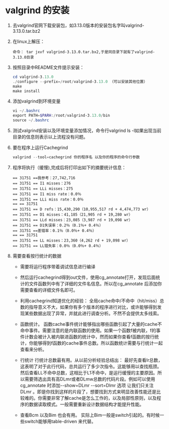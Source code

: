 # valgrind 的安装

1. 去valgrind官网下载安装包，如3.13.0版本的安装包名字叫valgrind-3.13.0.tar.bz2

2. 在linux上解压：

   ```
   命令： tar jxvf valgrind-3.13.0.tar.bx2,于是同目录下就有了valgrind-3.13.0目录
   ```

3. 按照目录中README文件提示安装：

   ```powershell
   cd valgrind-3.13.0
   ./configure --prefix=/root/valgrind-3.13.0 （可以安装其他位置）
   make
   make install
   ```

4. 添加valgrind到环境变量

   ```powershell
   vi ~/.bashrc
   export PATH=$PARH:/root/valgrind-3.13.0/bin
   source ~/.bashrc
   ```

5. 测试valgrind安装以及环境变量添加情况，命令行valgrind ls -l如果出现当前目录的信息则表示以上流程没有问题。

6. 要在程序上运行Cachegrind

   ```powershell
   valgrind --tool=cachegrind 你的程序名 以及你的程序的命令行参数
   ```

7. 程序将执行（缓慢),完成后将打印出如下的摘要统计信息：

   ```
   == 31751 ==我参考：27,742,716
   == 31751 == I1 misses：276
   == 31751 == LLi misses：275
   == 31751 == I1 miss rate：0.0％
   == 31751 == LLi miss rate：0.0％
   == == 31751
   == 31751 == D refs：15,430,290（10,955,517 rd + 4,474,773 wr）
   == 31751 == D1 misses：41,185（21,905 rd + 19,280 wr）
   == 31751 == LLd misses：23,085（3,987 rd + 19,098 wr）
   == 31751 == D1失误率：0.2％（0.1％+ 0.4％）
   == 31751 ==差错率：0.1％（0.0％+ 0.4％）
   == == 31751
   == 31751 == LL misses：23,360（4,262 rd + 19,098 wr）
   == 31751 == LL错失率：0.0％（0.0％+ 0.4％）
   ```

8. 需要查看按行统计的数据

   - 需要将运行程序带着调试信息进行编译
   - 然后运行cachegrind得到out文件，使用cg_annotate打开，发现后面统计的文件函数列中有了详细的文件名信息。所以在cg_annotate 后添加你需要查看的详细文件名即可。

   - 利用cachegrind知道优化的经验：
     全局cache命中/不命中（hit/miss）总数的指导意义不大，如果你有多个版本的程序进行对比，或许能够得到发现某些数据出现了异常，并就此进行调查分析。不然不会提供太多线索。
   - 函数统计。
       函数cache事件统计能够指出哪些函数引起了大量的cache不命中事件。需要注意的是内联函数的使用。如果一个函数f被内联，f的事件计数会被计入被内联进函数的统计中，然而如果你查看f函数的按行统计，你能够得到f函数的cache事件总数。所以函数统计需要与行统计一起查看来分析。
   - 行统计
       行统计总数最有用。从以前分析经验总结出：
       最好先查看Ir总数，这表明了对于此行代码，总共运行了多少次指令。这能够用以查找瓶颈。
       然后查看LL不命中总数，这相比于L1不命中，是运行缓慢的主要原因。所以需要筛选出具有高DLmr或者DLmw总数的代码片段。例如可以使用cg_annotate 时添加--show=DLmr --sort=Dlmr 选项 让我们只关注DLmr 。即是你找到这样的片段了，想要找到方式来明显改善性能还是比较难的。你需要非常了解cache是怎么工作的，以及局部性原则，以及程序的数据读取模式。一般需要重新设计数据结构才能提升性能。
   - 查看Bcm 以及Bim 也会有用。
       实际上Bim一般是switch引起的。有时候一些switch能够用table-driven 来代替。